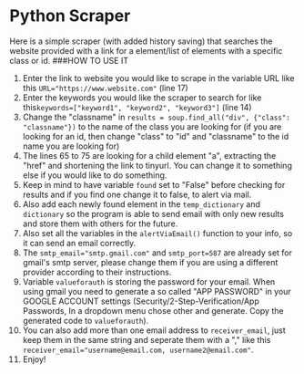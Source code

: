 # Python Scraper

Here is a simple scraper (with added history saving) that searches the website provided with a link for a element/list of elements with a specific class or id.
###HOW TO USE IT
1. Enter the link to website you would like to scrape in the variable URL like this  ```URL="https://www.website.com"``` (line 17)
2. Enter the keywords you would like the scraper to search for like this```keywords=["keyword1", "keyword2", "keyword3"]``` (line 14)
3. Change the "classname" in ```results = soup.find_all("div", {"class": "classname"})``` to the name of the class you are looking for (if you are looking for an id, then change "class" to "id" and "classname" to the id name you are looking for)
4. The lines 65 to 75 are looking for a child element "a", extracting the "href" and shortening the link to tinyurl. You can change it to something else if you would like to do something. 
5. Keep in mind to have variable ```found``` set to "False" before checking for results and if you find one change it to false, to alert via mail.
6. Also add each newly found element in the ```temp_dictionary``` and ```dictionary``` so the program is able to send email with only new results and store them with others for the future.
7. Also set all the variables in the ```alertViaEmail()``` function to your info, so it can send an email correctly. 
8. The ```smtp_email="smtp.gmail.com"``` and ```smtp_port=587``` are already set for gmail's smtp server, please change them if you are using a different provider according to their instructions.
9. Variable ```valueforauth``` is storing the password for your email. When using gmail you need to generate a so called "APP PASSWORD" in your GOOGLE ACCOUNT settings (Security/2-Step-Verification/App Passwords, In a dropdown menu chose other and generate. Copy the generated code to ```valueforauth```).
10. You can also add more than one email address to ```receiver_email```, just keep them in the same string and seperate them with a "," like this ```receiver_email="username@email.com, username2@email.com"```.
11. Enjoy!


